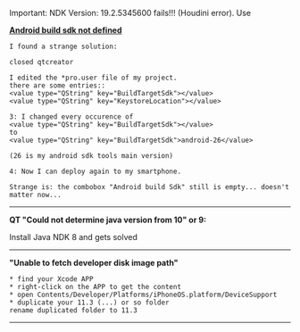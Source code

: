 Important: NDK Version: 19.2.5345600 fails!!! (Houdini error). Use 

[**Android build sdk not defined**](https://forum.qt.io/topic/83476/android-build-sdk-not-defined-check-android-settings-qt-5-9-1-qtcreator-4-4-0-with-android-studio/16)

```
I found a strange solution:

closed qtcreator

I edited the *pro.user file of my project.
there are some entries::
<value type="QString" key="BuildTargetSdk"></value>
<value type="QString" key="KeystoreLocation"></value>

3: I changed every occurence of
<value type="QString" key="BuildTargetSdk"></value>
to
<value type="QString" key="BuildTargetSdk">android-26</value>

(26 is my android sdk tools main version)

4: Now I can deploy again to my smartphone.

Strange is: the combobox "Android build Sdk" still is empty... doesn't matter now...
```
***

**QT "Could not determine java version from 10" or 9:**

Install Java NDK 8 and gets solved

***

**"Unable to fetch developer disk image path"**

```
* find your Xcode APP
* right-click on the APP to get the content
* open Contents/Developer/Platforms/iPhoneOS.platform/DeviceSupport
* duplicate your 11.3 (...) or so folder
rename duplicated folder to 11.3
```
***